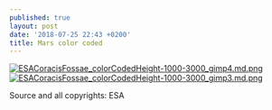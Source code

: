 ```yaml
---
published: true
layout: post
date: '2018-07-25 22:43 +0200'
title: Mars color coded
---
```

[![ESACoracisFossae_colorCodedHeight-1000-3000_gimp4.md.png](https://cdn.scrot.moe/images/2018/07/25/ESACoracisFossae_colorCodedHeight-1000-3000_gimp4.md.png)](https://scrot.moe/image/9lUkl)
[![ESACoracisFossae_colorCodedHeight-1000-3000_gimp3.md.png](https://cdn.scrot.moe/images/2018/07/25/ESACoracisFossae_colorCodedHeight-1000-3000_gimp3.md.png)](https://scrot.moe/image/9lTmh)

Source and all copyrights: ESA

